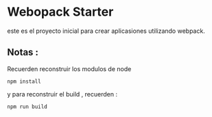 # Webopack Starter

este es el proyecto inicial para crear aplicasiones utilizando webpack.

## Notas : 
Recuerden reconstruir los modulos de node 
````
npm install 

````
y para reconstruir el build , recuerden : 

````
npm run build 

````